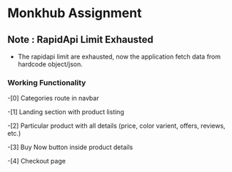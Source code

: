 # Monkhub Assignment 

## Note : RapidApi Limit Exhausted
- The rapidapi limit are exhausted, now the application fetch data from hardcode object/json.


### Working Functionality 

-[0] Categories route in navbar

-[1] Landing section with product listing 

-[2] Particular product with all details (price, color varient, offers, reviews, etc.) 

-[3] Buy Now button inside product details 

-[4] Checkout page 
